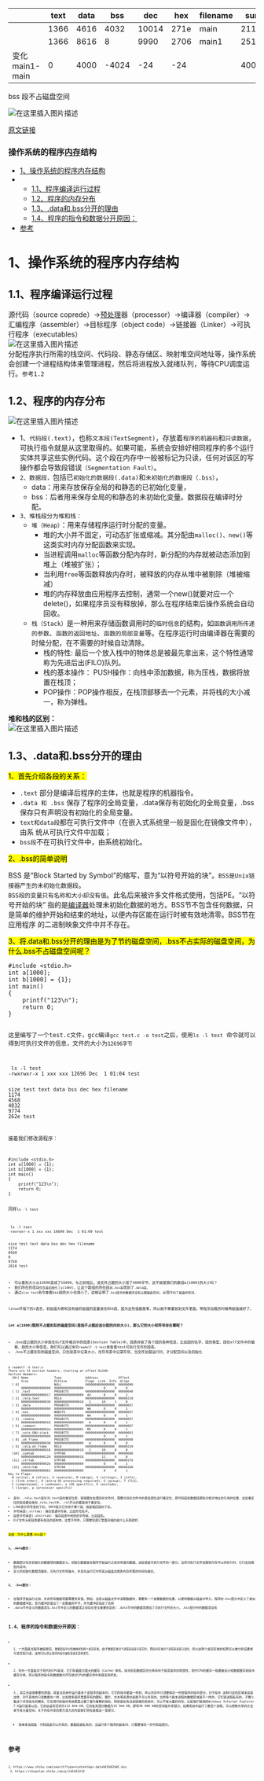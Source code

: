 

|  | text	   |data	  |  bss	  |  dec	    |hex	|filename|sum
  |--|--|--|--|--|--|--|--|
||   1366	|   4616	|   4032	  |10014	 |  271e|	main|21184
||   1366	|   8616	|      8	|   9990	|   2706	|main1|25184
|变化main1-main|   0	|   4000	|      -4024	|   -24	|   -24	||4000

bss 段不占磁盘空间


![在这里插入图片描述](https://img-blog.csdnimg.cn/b970375dbcfe4f1581ec8b143ba1d35f.jpeg#pic_center)



[原文链接](https://blog.csdn.net/JMW1407/article/details/108185440?spm=1001.2101.3001.6661.1&utm_medium=distribute.pc_relevant_t0.none-task-blog-2~default~CTRLIST~Rate-1-108185440-blog-69307890.pc_relevant_default&depth_1-utm_source=distribute.pc_relevant_t0.none-task-blog-2~default~CTRLIST~Rate-1-108185440-blog-69307890.pc_relevant_default&utm_relevant_index=1)

<div class="toc">
 <h3><a name="t0"></a>操作系统的程序<a href="https://so.csdn.net/so/search?q=%E5%86%85%E5%AD%98&amp;spm=1001.2101.3001.7020" target="_blank" class="hl hl-1" data-report-click="{&quot;spm&quot;:&quot;1001.2101.3001.7020&quot;,&quot;dest&quot;:&quot;https://so.csdn.net/so/search?q=%E5%86%85%E5%AD%98&amp;spm=1001.2101.3001.7020&quot;,&quot;extra&quot;:&quot;{\&quot;searchword\&quot;:\&quot;内存\&quot;}&quot;}" data-tit="内存" data-pretit="内存">内存</a>结构</h3>
 <ul><li><a href="#1_1" target="_self">1、操作系统的程序内存结构</a></li><li><ul><li><a href="#11_2" target="_self">1.1、程序编译运行过程</a></li><li><a href="#12_6" target="_self">1.2、程序的内存分布</a></li><li><a href="#13databss_27" target="_self">1.3、.data和.bss分开的理由</a></li><li><a href="#14_154" target="_self">1.4、程序的指令和数据分开原因：</a></li></ul>
  </li><li><a href="#_169" target="_self">参考</a></li></ul>
</div>
<p></p> 
<h1><a name="t1"></a><a id="1_1"></a>1、操作系统的程序内存结构</h1> 
<h2><a name="t2"></a><a id="11_2"></a>1.1、程序编译运行过程</h2> 
<p>源代码（source coprede）→<a href="https://so.csdn.net/so/search?q=%E9%A2%84%E5%A4%84%E7%90%86&amp;spm=1001.2101.3001.7020" target="_blank" class="hl hl-1" data-report-click="{&quot;spm&quot;:&quot;1001.2101.3001.7020&quot;,&quot;dest&quot;:&quot;https://so.csdn.net/so/search?q=%E9%A2%84%E5%A4%84%E7%90%86&amp;spm=1001.2101.3001.7020&quot;,&quot;extra&quot;:&quot;{\&quot;searchword\&quot;:\&quot;预处理\&quot;}&quot;}" data-tit="预处理" data-pretit="预处理">预处理</a>器（processor）→编译器（compiler）→汇编程序（assembler）→目标程序（object code）→链接器（Linker）→可执行程序（executables）<br> <img src="https://img-blog.csdnimg.cn/20200729212644903.png?x-oss-process=image/watermark,type_ZmFuZ3poZW5naGVpdGk,shadow_10,text_aHR0cHM6Ly9ibG9nLmNzZG4ubmV0L0pNVzE0MDc=,size_16,color_FFFFFF,t_70" alt="在这里插入图片描述"><br> 分配程序执行所需的栈空间、代码段、静态存储区、映射堆空间地址等，操作系统会创建一个进程结构体来管理进程，然后将进程放入就绪队列，等待CPU调度运行。<code>参考1.2</code></p> 
<h2><a name="t3"></a><a id="12_6"></a>1.2、程序的内存分布</h2> 
<p><img src="https://img-blog.csdnimg.cn/20200729205246150.png?x-oss-process=image/watermark,type_ZmFuZ3poZW5naGVpdGk,shadow_10,text_aHR0cHM6Ly9ibG9nLmNzZG4ubmV0L0pNVzE0MDc=,size_16,color_FFFFFF,t_70" alt="在这里插入图片描述"></p> 
<ul><li>1、<code>代码段(.text)</code>，也称<code>文本段(TextSegment)</code>，存放着<code>程序的机器码</code>和<code>只读数据</code>，可执行指令就是从这里取得的。如果可能，系统会安排好相同程序的多个运行实体共享这些实例代码。这个段在内存中一般被标记为只读，任何对该区的写操作都会导致段错误<code>（Segmentation Fault）</code>。</li><li><code>2、数据段，</code>包括已<code>初始化的数据段(.data)</code>和<code>未初始化的数据段（.bss）</code>， 
  <ul><li>data：用来存放保存全局的和静态的已初始化变量，</li><li>bss：后者用来保存全局的和静态的未初始化变量。数据段在编译时分配。</li></ul> </li><li><code>3、堆栈段分为堆和栈：</code> 
  <ul><li><code>堆（Heap）</code>：用来存储程序运行时分配的变量。 
    <ul><li>堆的大小并不固定，可动态扩张或缩减。其分配由<code>malloc()、new()</code>等这类实时内存分配函数来实现。</li><li>当进程调用<code>malloc</code>等函数分配内存时，新分配的内存就被动态添加到堆上（堆被扩张）；</li><li>当利用<code>free</code>等函数释放内存时，被释放的内存从堆中被剔除（堆被缩减）</li><li>堆的内存释放由应用程序去控制，通常一个new()就要对应一个delete()，如果程序员没有释放掉，那么在程序结束后操作系统会自动回收。</li></ul> </li><li><code>栈（Stack）</code>是一种用来存储函数调用时的<code>临时信息</code>的结构，如<code>函数调用所传递的参数</code>、<code>函数的返回地址</code>、<code>函数的局部变量</code>等。在程序运行时由编译器在需要的时候分配，在不需要的时候自动清除。 
    <ul><li>栈的特性: 最后一个放入栈中的物体总是被最先拿出来，这个特性通常称为先进后出(FILO)队列。</li><li>栈的基本操作： PUSH操作：向栈中添加数据，称为压栈，数据将放置在栈顶；</li><li>POP操作：POP操作相反，在栈顶部移去一个元素，并将栈的大小减一，称为弹栈。</li></ul> </li></ul> </li></ul> 
<p><strong>堆和栈的区别：</strong><br> <img src="https://img-blog.csdnimg.cn/20200729211334930.png?x-oss-process=image/watermark,type_ZmFuZ3poZW5naGVpdGk,shadow_10,text_aHR0cHM6Ly9ibG9nLmNzZG4ubmV0L0pNVzE0MDc=,size_16,color_FFFFFF,t_70" alt="在这里插入图片描述"></p> 
<h2><a name="t4"></a><a id="13databss_27"></a>1.3、.data和.bss分开的理由</h2> 
<p><mark>1、首先介绍各段的关系：</mark></p> 
<ul><li><code>.text</code> 部分是编译后程序的主体，也就是程序的机器指令。</li><li><code>.data 和 .bss</code> 保存了程序的全局变量，.data保存有初始化的全局变量，.bss保存只有声明没有初始化的全局变量。</li><li><code>text和data段</code>都在可执行文件中（在嵌入式系统里一般是固化在镜像文件中），由系 统从可执行文件中加载；</li><li><code>bss段</code>不在可执行文件中，由系统初始化。</li></ul> 
<p><mark>2、.bss的简单说明</mark></p> 
<p>BSS 是“Block Started by Symbol”的缩写，意为“以符号开始的块”。<code>BSS是Unix链接器产生的未初始化数据段</code>。<br> <code>BSS段的变量只有名称和大小却没有值</code>。此名后来被许多文件格式使用，包括PE。“以符号开始的块” 指的是<a href="https://so.csdn.net/so/search?q=%E7%BC%96%E8%AF%91%E5%99%A8&amp;spm=1001.2101.3001.7020" target="_blank" class="hl hl-1" data-report-click="{&quot;spm&quot;:&quot;1001.2101.3001.7020&quot;,&quot;dest&quot;:&quot;https://so.csdn.net/so/search?q=%E7%BC%96%E8%AF%91%E5%99%A8&amp;spm=1001.2101.3001.7020&quot;,&quot;extra&quot;:&quot;{\&quot;searchword\&quot;:\&quot;编译器\&quot;}&quot;}" data-tit="编译器" data-pretit="编译器">编译器</a>处理未初始化数据的地方。BSS节不包含任何数据，只是简单的维护开始和结束的地址，以便内存区能在运行时被有效地清零。BSS节在应用程序 的二进制映象文件中并不存在。</p> 
<p><mark>3、将.data和.bss分开的理由是为了节约磁盘空间，.bss不占实际的磁盘空间，为什么.bss不占磁盘空间呢？</mark></p> 
<pre data-index="0" class="prettyprint"><code class="prism language-csharp has-numbering" onclick="mdcp.copyCode(event)" style="position: unset;"><span class="token preprocessor property">#include &lt;stdio.h&gt;</span>
<span class="token keyword">int</span> a<span class="token punctuation">[</span><span class="token number">1000</span><span class="token punctuation">]</span><span class="token punctuation">;</span>
<span class="token keyword">int</span> b<span class="token punctuation">[</span><span class="token number">1000</span><span class="token punctuation">]</span> <span class="token operator">=</span> <span class="token punctuation">{<!-- --></span><span class="token number">1</span><span class="token punctuation">}</span><span class="token punctuation">;</span>
<span class="token keyword">int</span> <span class="token function">main</span><span class="token punctuation">(</span><span class="token punctuation">)</span>
<span class="token punctuation">{<!-- --></span>
    <span class="token function">printf</span><span class="token punctuation">(</span><span class="token string">"123\n"</span><span class="token punctuation">)</span><span class="token punctuation">;</span>
    <span class="token keyword">return</span> <span class="token number">0</span><span class="token punctuation">;</span>
<span class="token punctuation">}</span>

<p>这里编写了一个test.c文件，gcc编译<code>gcc test.c -o test</code>之后，使用<code>ls -l test</code> 命令就可以得到可执行文件的信息，文件的大小为<code>12696字节</code></p> 
<pre data-index="1" class="prettyprint"><code class="prism language-csharp has-numbering" onclick="mdcp.copyCode(event)" style="position: unset;"> ls <span class="token operator">-</span>l test
<span class="token operator">-</span>rwxrwxr<span class="token operator">-</span>x <span class="token number">1</span> xxx xxx <span class="token number">12696</span> <span class="token class-name">Dec</span>  <span class="token number">1</span> <span class="token number">01</span><span class="token punctuation">:</span><span class="token number">04</span> test

size test
   text    data     bss     dec     hex filename
   <span class="token number">1174</span>    <span class="token number">4568</span>    <span class="token number">4032</span>    <span class="token number">9774</span>    <span class="token number">262</span>e test
 
<p>接着我们修改源程序：</p> 
<pre data-index="2" class="prettyprint"><code class="prism language-csharp has-numbering" onclick="mdcp.copyCode(event)" style="position: unset;"><span class="token preprocessor property">#include &lt;stdio.h&gt;</span>
<span class="token keyword">int</span> a<span class="token punctuation">[</span><span class="token number">1000</span><span class="token punctuation">]</span> <span class="token operator">=</span> <span class="token punctuation">{<!-- --></span><span class="token number">1</span><span class="token punctuation">}</span><span class="token punctuation">;</span>
<span class="token keyword">int</span> b<span class="token punctuation">[</span><span class="token number">1000</span><span class="token punctuation">]</span> <span class="token operator">=</span> <span class="token punctuation">{<!-- --></span><span class="token number">1</span><span class="token punctuation">}</span><span class="token punctuation">;</span>
<span class="token keyword">int</span> <span class="token function">main</span><span class="token punctuation">(</span><span class="token punctuation">)</span>
<span class="token punctuation">{<!-- --></span>
    <span class="token function">printf</span><span class="token punctuation">(</span><span class="token string">"123\n"</span><span class="token punctuation">)</span><span class="token punctuation">;</span>
    <span class="token keyword">return</span> <span class="token number">0</span><span class="token punctuation">;</span>
<span class="token punctuation">}</span>

<p>同样<code>ls -l test</code></p> 
<pre data-index="3" class="prettyprint"><code class="prism language-csharp has-numbering" onclick="mdcp.copyCode(event)" style="position: unset;"> ls <span class="token operator">-</span>l test         
<span class="token operator">-</span>rwxrwxr<span class="token operator">-</span>x <span class="token number">1</span> xxx xxx <span class="token number">16696</span> <span class="token class-name">Dec</span>  <span class="token number">1</span> <span class="token number">01</span><span class="token punctuation">:</span><span class="token number">09</span> test

size test
   text    data     bss     dec     hex filename
   <span class="token number">1174</span>    <span class="token number">8568</span>       <span class="token number">8</span>    <span class="token number">9750</span>    <span class="token number">2616</span> test

<ul><li>可以看到大小从12696变成了16696，与之前相比，该文件占据的大小涨了4000字节，这不就是我们的数组a[1000]的大小吗？</li><li>我们所在的改动<code>仅仅是初始化了a[1000]</code>，让这个数组的所在段从<code>.bss段</code>改到了<code>.data段</code>。</li><li>通过<code>size test</code>命令查看bss段的大小也减小了。这就证明了<code>.bss段中的数据并没有占据磁盘空间</code>，从而<code>节约了磁盘的空间。</code></li></ul> 
<p>linux环境下的c语言，初始值为零和没有赋初始值的变量放在BSS段，因为这些值都是零，所以就不需要放到文件里面，等程序加载的时候再赋值就好了。</p> 
<p><strong>int a[1000]既然不占据实际的磁盘空间(是指不占据应该分配的内存大小)，那么它的大小和符号存在哪呢？</strong></p> 
<ul><li>.bss段占据的大小存放在ELF文件格式中的段表(Section Table)中，段表存放了各个段的各种信息，比如段的名字、段的类型、段在elf文件中的偏移、段的大小等信息。我们可以通过命令<code>readelf -S test</code>来查看test可执行文件的段表。</li><li>.bss不占据实际的磁盘空间，只在段表中记录大小，在符号表中记录符号。当文件加载运行时，才分配空间以及初始化</li></ul> 
<pre data-index="4" class="prettyprint"><code class="prism language-cpp has-numbering" onclick="mdcp.copyCode(event)" style="position: unset;">$ readelf <span class="token operator">-</span>S test<span class="token punctuation">.</span>o
There are <span class="token number">13</span> section headers<span class="token punctuation">,</span> starting at offset <span class="token number">0x2d0</span><span class="token operator">:</span>
Section Headers<span class="token operator">:</span>
  <span class="token punctuation">[</span>Nr<span class="token punctuation">]</span> Name              Type             Address           Offset
       Size              EntSize          Flags  Link  Info  Align
  <span class="token punctuation">[</span> <span class="token number">0</span><span class="token punctuation">]</span>                   <span class="token constant">NULL</span>             <span class="token number">0000000000000000</span>  <span class="token number">00000000</span>
       <span class="token number">0000000000000000</span>  <span class="token number">0000000000000000</span>           <span class="token number">0</span>     <span class="token number">0</span>     <span class="token number">0</span>
  <span class="token punctuation">[</span> <span class="token number">1</span><span class="token punctuation">]</span> <span class="token punctuation">.</span>text             PROGBITS         <span class="token number">0000000000000000</span>  <span class="token number">00000040</span>
       <span class="token number">0000000000000017</span>  <span class="token number">0000000000000000</span>  AX       <span class="token number">0</span>     <span class="token number">0</span>     <span class="token number">1</span>
  <span class="token punctuation">[</span> <span class="token number">2</span><span class="token punctuation">]</span> <span class="token punctuation">.</span>rela<span class="token punctuation">.</span>text        RELA             <span class="token number">0000000000000000</span>  <span class="token number">00000220</span>
       <span class="token number">0000000000000030</span>  <span class="token number">0000000000000018</span>   I      <span class="token number">10</span>     <span class="token number">1</span>     <span class="token number">8</span>
  <span class="token punctuation">[</span> <span class="token number">3</span><span class="token punctuation">]</span> <span class="token punctuation">.</span>data             PROGBITS         <span class="token number">0000000000000000</span>  <span class="token number">00000057</span>
       <span class="token number">0000000000000000</span>  <span class="token number">0000000000000000</span>  WA       <span class="token number">0</span>     <span class="token number">0</span>     <span class="token number">1</span>
  <span class="token punctuation">[</span> <span class="token number">4</span><span class="token punctuation">]</span> <span class="token punctuation">.</span>bss              NOBITS           <span class="token number">0000000000000000</span>  <span class="token number">00000057</span>
       <span class="token number">0000000000000000</span>  <span class="token number">0000000000000000</span>  WA       <span class="token number">0</span>     <span class="token number">0</span>     <span class="token number">1</span>
  <span class="token punctuation">[</span> <span class="token number">5</span><span class="token punctuation">]</span> <span class="token punctuation">.</span>rodata           PROGBITS         <span class="token number">0000000000000000</span>  <span class="token number">00000057</span>
       <span class="token number">0000000000000010</span>  <span class="token number">0000000000000000</span>   A       <span class="token number">0</span>     <span class="token number">0</span>     <span class="token number">1</span>
  <span class="token punctuation">[</span> <span class="token number">6</span><span class="token punctuation">]</span> <span class="token punctuation">.</span>comment          PROGBITS         <span class="token number">0000000000000000</span>  <span class="token number">00000067</span>
       <span class="token number">000000000000002</span>a  <span class="token number">0000000000000001</span>  MS       <span class="token number">0</span>     <span class="token number">0</span>     <span class="token number">1</span>
  <span class="token punctuation">[</span> <span class="token number">7</span><span class="token punctuation">]</span> <span class="token punctuation">.</span>note<span class="token punctuation">.</span>GNU<span class="token operator">-</span>stack   PROGBITS         <span class="token number">0000000000000000</span>  <span class="token number">00000091</span>
       <span class="token number">0000000000000000</span>  <span class="token number">0000000000000000</span>           <span class="token number">0</span>     <span class="token number">0</span>     <span class="token number">1</span>
  <span class="token punctuation">[</span> <span class="token number">8</span><span class="token punctuation">]</span> <span class="token punctuation">.</span>eh_frame         PROGBITS         <span class="token number">0000000000000000</span>  <span class="token number">00000098</span>
       <span class="token number">0000000000000038</span>  <span class="token number">0000000000000000</span>   A       <span class="token number">0</span>     <span class="token number">0</span>     <span class="token number">8</span>
  <span class="token punctuation">[</span> <span class="token number">9</span><span class="token punctuation">]</span> <span class="token punctuation">.</span>rela<span class="token punctuation">.</span>eh_frame    RELA             <span class="token number">0000000000000000</span>  <span class="token number">00000250</span>
       <span class="token number">0000000000000018</span>  <span class="token number">0000000000000018</span>   I      <span class="token number">10</span>     <span class="token number">8</span>     <span class="token number">8</span>
  <span class="token punctuation">[</span><span class="token number">10</span><span class="token punctuation">]</span> <span class="token punctuation">.</span>symtab           SYMTAB           <span class="token number">0000000000000000</span>  <span class="token number">000000</span>d0
       <span class="token number">0000000000000120</span>  <span class="token number">0000000000000018</span>          <span class="token number">11</span>     <span class="token number">9</span>     <span class="token number">8</span>
  <span class="token punctuation">[</span><span class="token number">11</span><span class="token punctuation">]</span> <span class="token punctuation">.</span>strtab           STRTAB           <span class="token number">0000000000000000</span>  <span class="token number">000001f</span><span class="token number">0</span>
       <span class="token number">000000000000002</span>b  <span class="token number">0000000000000000</span>           <span class="token number">0</span>     <span class="token number">0</span>     <span class="token number">1</span>
  <span class="token punctuation">[</span><span class="token number">12</span><span class="token punctuation">]</span> <span class="token punctuation">.</span>shstrtab         STRTAB           <span class="token number">0000000000000000</span>  <span class="token number">00000268</span>
       <span class="token number">0000000000000061</span>  <span class="token number">0000000000000000</span>           <span class="token number">0</span>     <span class="token number">0</span>     <span class="token number">1</span>
Key to Flags<span class="token operator">:</span>
  W <span class="token punctuation">(</span>write<span class="token punctuation">)</span><span class="token punctuation">,</span> A <span class="token punctuation">(</span>alloc<span class="token punctuation">)</span><span class="token punctuation">,</span> X <span class="token punctuation">(</span>execute<span class="token punctuation">)</span><span class="token punctuation">,</span> M <span class="token punctuation">(</span>merge<span class="token punctuation">)</span><span class="token punctuation">,</span> S <span class="token punctuation">(</span>strings<span class="token punctuation">)</span><span class="token punctuation">,</span> I <span class="token punctuation">(</span>info<span class="token punctuation">)</span><span class="token punctuation">,</span>
  L <span class="token punctuation">(</span>link order<span class="token punctuation">)</span><span class="token punctuation">,</span> O <span class="token punctuation">(</span>extra OS processing required<span class="token punctuation">)</span><span class="token punctuation">,</span> G <span class="token punctuation">(</span>group<span class="token punctuation">)</span><span class="token punctuation">,</span> T <span class="token punctuation">(</span>TLS<span class="token punctuation">)</span><span class="token punctuation">,</span>
  C <span class="token punctuation">(</span>compressed<span class="token punctuation">)</span><span class="token punctuation">,</span> x <span class="token punctuation">(</span>unknown<span class="token punctuation">)</span><span class="token punctuation">,</span> o <span class="token punctuation">(</span>OS specific<span class="token punctuation">)</span><span class="token punctuation">,</span> E <span class="token punctuation">(</span>exclude<span class="token punctuation">)</span><span class="token punctuation">,</span>
  l <span class="token punctuation">(</span>large<span class="token punctuation">)</span><span class="token punctuation">,</span> p <span class="token punctuation">(</span>processor specific<span class="token punctuation">)</span>

<ul><li>其中，.rela.text是针对.text段的重定位表，链接器在处理目标文件时，需要对目标文件中的某些部位进行重定位，即代码段和数据段那些对绝对地址的引用的位置，这些重定位的信息都会放在.rela.text中，.rel开头的都是用于重定位。</li><li>LINK表示符号表的下标，INFO表示它作用于哪个段，值是相应段的下标。</li><li>字符串表(.strtab)：保存普通字符串，比如符号名字。</li><li>段表字符串表(.shstrtab)：保存段表中用到的字符串，比如段名。</li><li>ELF文件头和段表都有各自的结构体，这里不列举，只需要知道它里面存储的是什么东西就好。</li></ul> 
<p><mark>总结：为什么需要.bss段？</mark></p> 
<p><strong>1、.data部分：</strong></p> 
<ul><li>数据部分包含初始化的数据项的数据定义。初始化数据是在程序开始运行之前具有值的数据。这些值是可执行文件的一部分。当将可执行文件加载到内存中以供执行时，它们会加载到内存中。</li><li>定义的初始化数据项越多，可执行文件将越大，并且在运行它时将其从磁盘加载到内存所需的时间也越长。</li></ul> 
<p><strong>2、 .bss部分：</strong></p> 
<ul><li>在程序开始运行之前，并非所有数据项都需要具有值。例如，当您从磁盘文件中读取数据时，需要有一个放置数据的位置，以便将数据从磁盘中导入。程序的.bss部分中定义了类似的数据缓冲区。您为缓冲区留出了一定数量的字节，并为缓冲区指定了名称</li><li>.data节中定义的数据项与.bss节中定义的数据项之间存在至关重要的区别：.data节中的数据项增加了可执行文件的大小。.bss部分中的数据项没有</li></ul> 
<h2><a name="t5"></a><a id="14_154"></a>1.4、程序的指令和数据分开原因：</h2> 
<ul><li> <p>1、一方面是当程序被装载后，<code>数据和指令分别被映射到两个虚存区域</code>。由于<code>数据区域对于进程来说是可读写的</code>，而<code>指令区域对于进程来说是只读的</code>，所以这两个虚存区域的权限可以被分别设置成可读写和只读。这样可以<code>防止程序的指令被有意或无意地改写。</code></p> </li><li> <p>2、另外一方面是对于现代的CPU来说，它们有着极为强大的缓存（Cache）体系。指令区和数据区的分离有利于提高程序的局部性。现代CPU的缓存一般都被设计成数据缓存和指令缓存分离，所以程序的指令和数据被分开存放对CPU的缓存命中率提高有好处。</p> </li><li> <p>3、，其实也是最重要的原因，就是当系统中运行着多个该程序的副本时，它们的指令都是一样的，所以内存中只须要保存一份改程序的指令部分。对于指令 这种只读的区域来说是这样，对于其他的只读数据也一样，比如很多程序里面带有的图标、图片、文本等资源也是属于可以共享的。当然每个副本进程的数据区域是不一样的，它们是进程私有的。不要小看这个共享指令的概念，它在现代的操作系统里面占据了极为重要的地位，特别是在有动态链接的系统中，可以节省大量的内存。比如我们常用的Windows Internet Explorer 7.0运行起来以后，它的总虚存空间为112 844 KB，它的私有部分数据为15 944 KB，即有96 900 KB的空间是共享部分。如果系统中运行了数百个进程，可以想象共享的方法来节省大量空间。关于内存共享的更为深入的内容我们将在装载这一章探讨。</p> 
  <ul><li>简单来说就是：代码段是可以共享的，数据段是私有的，当运行多个程序的副本时，只需要保存一份代码段部分。</li></ul> </li></ul> 
<h1><a name="t6"></a><a id="_169"></a>参考</h1> 
<p>1、https://www.zhihu.com/search?type=content&amp;q=.data%E5%92%8C.bss<br> 2、https://zhuanlan.zhihu.com/p/145263213</p>
                </div>
